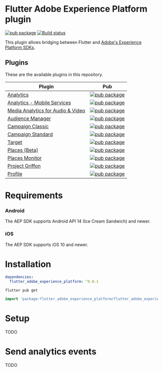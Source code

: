 # Flutter Adobe Experience Platform plugin
[![pub package](https://img.shields.io/pub/v/flutter_adobe_experience_platform_plugin.svg)](https://pub.dartlang.org/packages/flutter_adobe_experience_manager)
[![Build status](https://img.shields.io/cirrus/github/vrtdev/flutter_adobe_experience_platform/master)](https://cirrus-ci.com/github/vrtdev/flutter_adobe_experience_platform/)

This plugin allows bridging between Flutter and [Adobe's Experience Platform SDKs](https://github.com/Adobe-Marketing-Cloud/acp-sdks).

## Plugins
These are the available plugins in this repository.

| Plugin | Pub |
|--------|-----|
| [Analytics](./packages/analytics/) | [![pub package](https://img.shields.io/pub/v/analytics.svg)](https://pub.dev/packages/adobe_experience_manager_analytics) |
| [Analytics - Mobile Services](./packages/analytics-mobile-services/) | [![pub package](https://img.shields.io/pub/v/analytics-mobile-services.svg)](https://pub.dev/packages/adobe_experience_manager_analytics-mobile-services) |
| [Media Analytics for Audio & Video](./packages/media-analytics/) | [![pub package](https://img.shields.io/pub/v/media-analytics.svg)](https://pub.dev/packages/adobe_experience_manager_media_analytics) |
| [Audience Manager](./packages/audience-manager/) | [![pub package](https://img.shields.io/pub/v/audience-manager.svg)](https://pub.dev/packages/adobe_experience_manager_audience_manager) |
| [Campaign Classic](./packages/campaign-classic/) | [![pub package](https://img.shields.io/pub/v/campaign-classic.svg)](https://pub.dev/packages/adobe_experience_manager_campaign_classic) |
| [Campaign Standard](./packages/campaign-standard/) | [![pub package](https://img.shields.io/pub/v/campaign-standard.svg)](https://pub.dev/packages/adobe_experience_manager_campaign_standard) |
| [Target](./packages/target/) | [![pub package](https://img.shields.io/pub/v/target.svg)](https://pub.dev/packages/adobe_experience_manager_target) |
| [Places (Beta)](./packages/places/) | [![pub package](https://img.shields.io/pub/v/places.svg)](https://pub.dev/packages/adobe_experience_manager_places) |
| [Places Monitor](./packages/places-monitor/) | [![pub package](https://img.shields.io/pub/v/places-monitor.svg)](https://pub.dev/packages/adobe_experience_manager_places_monitor) |
| [Project Griffon](./packages/griffon/) | [![pub package](https://img.shields.io/pub/v/griffon.svg)](https://pub.dev/packages/adobe_experience_manager_griffon) |
| [Profile](./packages/profile/) | [![pub package](https://img.shields.io/pub/v/profile.svg)](https://pub.dev/packages/adobe_experience_manager_profile) |

# Requirements

### Android

The AEP SDK supports Android API 14 (Ice Cream Sandwich) and newer.

### iOS

The AEP SDK supports iOS 10 and newer.

# Installation

```yaml
dependencies:
  flutter_adobe_experience_platform: ^0.0.1
```
```shell script
flutter pub get
```
```dart
import 'package:flutter_adobe_experience_platform/flutter_adobe_experience_platform_plugin.dart';
```

# Setup
TODO  

# Send analytics events
TODO
